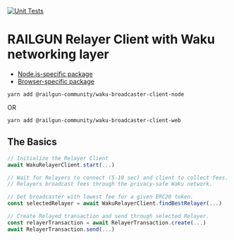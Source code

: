 [![Unit Tests](https://github.com/Railgun-Community/waku-broadcaster-client/actions/workflows/unit-tests.yml/badge.svg?branch=main)](https://github.com/Railgun-Community/waku-broadcaster-client/actions)

# RAILGUN Relayer Client with Waku networking layer

- [Node.js-specific package](./packages/node/README.md)
- [Browser-specific package](./packages/web/README.md)

`yarn add @railgun-community/waku-broadcaster-client-node`

OR

`yarn add @railgun-community/waku-broadcaster-client-web`

## The Basics

```js
// Initialize the Relayer Client
await WakuRelayerClient.start(...)

// Wait for Relayers to connect (5-10 sec) and client to collect fees.
// Relayers broadcast fees through the privacy-safe Waku network.

// Get broadcaster with lowest fee for a given ERC20 token.
const selectedRelayer = await WakuRelayerClient.findBestRelayer(...)

// Create Relayed transaction and send through selected Relayer.
const relayerTransaction = await RelayerTransaction.create(...)
await RelayerTransaction.send(...)
```
